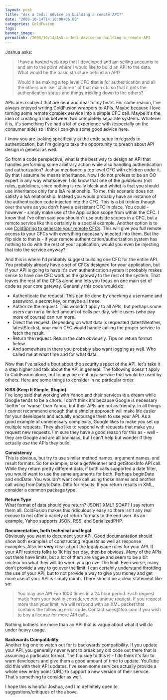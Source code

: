 ```yaml
---
layout: post
title: "Ask a Jedi: Advice on building a remote API?"
date: "2008-10-14T14:10:00+06:00"
categories: ColdFusion 
tags: 
banner_image: 
permalink: /2008/10/14/Ask-a-Jedi-Advice-on-building-a-remote-API
---
```


Joshua asks:

<blockquote>
<p>
I have a hosted web app that I developed and am selling  accounts to and am to the point where I would like to build an API to the data. What would be the basic structure behind an API?

Would it be making a top level CFC that is for authentication and all the others are like "children" of that main cfc so that it gets the authentication status and things trickling down to the others?
</p>
</blockquote>

APIs are a subject that are near and dear to my heart. For some reason, I've always enjoyed writing ColdFusion wrappers to APIs. Maybe because I love turning some remote complex service into a simple CFC call. Maybe it's the idea of creating a link between two completely separate systems. Whatever it is, it's something I've had a lot of experience with (especially on the consumer side) so I think I can give some good advice here.

I know you are looking specifically at the code setup in regards to authentication, but I'm going to take the opportunity to preach about API design in general as well.
<!--more-->
So from a code perspective, what is the best way to design an API that handles performing some arbitrary action while also handling authentication and authorization? Joshua mentioned a top level CFC with children under it. By that I assume he means inheritance. Now I do not profess to be an OO expert in any way whatsoever. I do know that one of the <i>guidelines</i> (not rules, guidelines, since nothing is really black and white) is that you should use inheritance only for a IsA relationship. To me, this scenario does not satisfy a IsA relationship. Instead you would probably have an instance of the authentication code injected into the CFC. This is a bit trickier though over the wire as you don't have a persistent CFC in place. You could - however - simply make use of the Application scope from within the CFC. I know that I've often said you shouldn't use outside scopes in a CFC, but a remote service like this certainly is a special example. Another option is to use <a href="http://www.raymondcamden.com/index.cfm/2008/8/22/Ask-a-Jedi-Making-use-of-ColdSpringModelGlue-and-Remote-Proxies">ColdSpring to generate your remote CFCs</a>. This will give you full remote access to your CFCs with everything necessary injected into them. But the flip side to that is - if your remote authentication/authorization system has nothing to do with the rest of your application, would you even be injecting that into the service anyway?

And this is where I'd probably suggest building one CFC for the entire API. You probably already have a set of CFCs designed for your application, but if your API is going to have it's own authentication system it probably makes sense to have one CFC work as the gateway to the rest of the system. That leaves the rest of the CFCs alone and lets you focus on one main set of code as your core gateway. Generally this code would do:

<ul>
<li>Authenticate the request. This can be done by checking a username and password, a secret key, or maybe all three. 
<li>Authorize the request. This wouldn't apply to all APIs, but perhaps some users can run a limited amount of calls per day, while users (who pay more of course) can run more.
<li>Direct the request. Depending on what data is requested (latestWeather, latestStocks), your main CFC would handle calling the proper service to fetch the result.
<li>Return the request. Return the data obviously. Tips on return format below.
<li>And somewhere in there you probably also want logging as well. Who called me at what time and for what data.
</ul>

Now that I've talked a bout about the security aspect of the API, let's take it a step higher and talk about the API in general. The following doesn't apply to ColdFusion alone, but to anyone creating a service that would be used by others. Here are some things to consider in no particular order.

<b>KISS (Keep It Simple, Stupid)</b><br/>
I've long said that working with Yahoo and their services is a dream while Google tends to be a chore. I don't think it's because Google is necessary 'better' or 'worse' than Yahoo, but their APIs are not as friendly. In all things I cannot recommend enough that a simpler approach will make life easier for your developers and actually encourage them to use your API. As a good example of unnecessary complexity, Google likes to make you set up multiple requests. They also like to respond with requests that make you request new requests. I'm sure they have a good reason for this as - well - they are Google and are all brainiacs, but I can't help but wonder if they actually <i>use</i> the APIs they build.

<b>Consistency</b><br>
This is obvious, but try to use similar method names, argument names, and result formats. So for example, take a getWeather and getStockInfo API call. While they return pretty different data, if both calls supported a date filter, you would want to use the same arguments for both. Perhaps beginDate and endDate. You wouldn't want one call using those names and another call using fromDate/toDate. Ditto for results. If you return results in XML, consider a common package type.

<b>Return Type</b><br />
What format of data should you return? JSON? XML? SOAP? I say return them all. ColdFusion makes this ridiculously easy so there isn't any real excuse to not offer a variety of return formats to the end user. As an example, Yahoo supports JSON, RSS, and SerializedPHP.

<b>Documentation, both technical and legal</b><br/>
Obviously you want to document your API. Good documentation should show both examples of constructing requests as well as response examples. Also be <b>very</b> clear about the legal/usage rules for your API. If your API restricts folks to 1K hits per day, then be obvious. <i>Many</i> of the APIs out there have limits, but a lot of them are vague and seem to be a bit unclear on what they will do when you go over the limit. Even worse, many don't provide a way to go over the limit. I can certainly understand throttling the use of your API, but to not provide a way to give you money and get more use of your API is simply dumb. There should be a clear statement like so:

<blockquote>
<p>
You may use API Foo 1000 times in a 24 hour period. Each request made from your host is considered one unique request. If you request more than your limit, we will respond with an XML packet that contains the following error code. Contact sales@foo.com if you wish to buy a license for more API calls.
</p>
</blockquote>

Nothing bothers me more than an API that is vague about what it will do under heavy usage. 

<b>Backwards Compatibility</b><br/>
Another big one to watch out for is backwards compatibility. If you update your API, you generally never want to break any old code out there that is assuming a particular format. The flip side to this is - I do think it's fair to warn developers and give them a good amount of time to update. YouTube did this with their API updates. I've seen some services actually provide a whole new entry point (URL) to support a new version of their service. That's something to consider as well.

I hope this is helpful Joshua, and I'm definitely open to suggestions/critiques of the above.